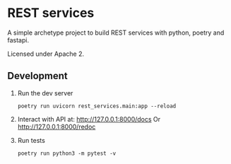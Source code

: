 # REST services

A simple archetype project to build REST services with python, poetry and fastapi.

Licensed under Apache 2.

## Development

1. Run the dev server

   ```
   poetry run uvicorn rest_services.main:app --reload
   ```

1. Interact with API at: <http://127.0.0.1:8000/docs>
   Or <http://127.0.0.1:8000/redoc>

1. Run tests

   ```
   poetry run python3 -m pytest -v
   ```

